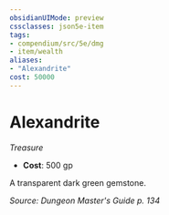 ```yaml
---
obsidianUIMode: preview
cssclasses: json5e-item
tags:
- compendium/src/5e/dmg
- item/wealth
aliases: 
- "Alexandrite"
cost: 50000
---
```

# Alexandrite
*Treasure*  

- **Cost**: 500 gp

A transparent dark green gemstone.

*Source: Dungeon Master's Guide p. 134*